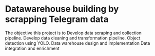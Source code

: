 # Datawarehouse building by scrapping Telegram data

The objective this project is to 
        Develop data scraping and collection pipeline.
        Develop data cleaning and transformation pipeline.
        Object detection using YOLO.
        Data warehouse design and implementation
        Data integration and enrichment

